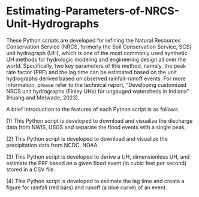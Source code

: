 # Estimating-Parameters-of-NRCS-Unit-Hydrographs
These Python scripts are developed for refining the Natural Resources Conservation Service (NRCS, formerly the Soil Conservation Service, SCS) unit hydrograph (UH), which is one of the most commonly used synthetic UH methods for hydrologic modeling and engineering design all over the world. Specifically, two key parameters of this method, namely, the peak rate factor (PRF) and the lag time can be estimated based on the unit hydrographs derived based on observed rainfall-runoff events. For more information, please refer to the technical report, “Developing customized NRCS unit hydrographs (Finley UHs) for ungauged watersheds in Indiana” (Huang and Merwade, 2023).

A brief introduction to the features of each Python script is as follows.

(1) This Python script is developed to download and visualize the discharge data from NWIS, USGS and separate the flood events with a single peak.

(2) This Python script is developed to download and visualize the precipitation data from NCDC, NOAA.

(3) This Python script is developed to derive a UH, dimensionless UH, and estimate the PRF based on a given flood event (in cubic feet per second) stored in a CSV file.

(4) This Python script is developed to estimate the lag time and create a figure for rainfall (red bars) and runoff (a blue curve) of an event.
